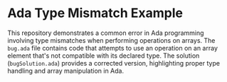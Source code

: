 # Ada Type Mismatch Example
This repository demonstrates a common error in Ada programming involving type mismatches when performing operations on arrays. The `bug.ada` file contains code that attempts to use an operation on an array element that's not compatible with its declared type.  The solution (`bugSolution.ada`) provides a corrected version, highlighting proper type handling and array manipulation in Ada.